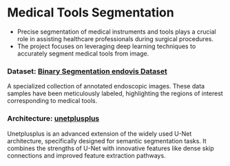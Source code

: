 # Medical Tools Segmentation 
- Precise segmentation of medical instruments and tools plays a crucial role in assisting healthcare professionals during surgical procedures. 
- The project focuses on leveraging deep learning techniques to accurately segment medical tools from image.

### Dataset: [Binary Segmentation endovis Dataset](https://www.kaggle.com/datasets/aithammadiabdellatif/binarysegmentation-endovis-17)
A specialized collection of annotated endoscopic images. These data samples have been meticulously labeled, highlighting the regions of interest corresponding to medical tools. 

### Architecture: [unetplusplus](https://github.com/qubvel/segmentation_models.pytorch/tree/master)
Unetplusplus is an advanced extension of the widely used U-Net architecture, specifically designed for semantic segmentation tasks. It combines the strengths of U-Net with innovative features like dense skip connections and improved feature extraction pathways.
